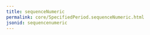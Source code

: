 ```yaml
---
title: sequenceNumeric
permalink: core/SpecifiedPeriod.sequenceNumeric.html
jsonid: sequencenumeric
---
```

